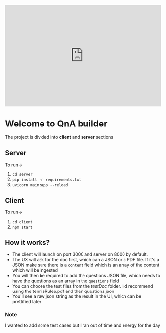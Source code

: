 <div style="position: relative; padding-bottom: 64.98194945848375%; height: 0;"><iframe src="https://www.loom.com/embed/27fcf4dc6a1a4134adde7b86139bf66c?sid=a32ea522-a500-40b6-b6fe-ead1a25ab18f" frameborder="0" webkitallowfullscreen mozallowfullscreen allowfullscreen style="position: absolute; top: 0; left: 0; width: 100%; height: 100%;"></iframe></div>

# Welcome to QnA builder

The project is divided into **client** and **server** sections

## Server

To run->

1. `cd server`
2. `pip install -r requirements.txt`
3. `uvicorn main:app --reload`

## Client

To run->

1. `cd client`
2. `npm start`

## How it works?

- The client will launch on port 3000 and server on 8000 by default.
- The UX will ask for the doc first, which can a JSON or a PDF file. If it's a JSON make sure there is a `content` field which is an array of the content which will be ingested
- You will then be required to add the questions JSON file, which needs to have the questions as an array in the `questions` field
- You can choose the test files from the _testDoc_ folder. I'd recommend using the tennisRules.pdf and then questions.json
- You'll see a raw json string as the result in the UI, which can be prettified later


### Note

I wanted to add some test cases but I ran out of time and energy for the day
